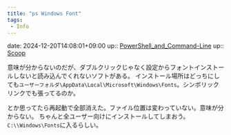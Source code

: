 ```yaml
---
title: "ps Windows Font"
tags:
 - Info
---
```


date: 2024-12-20T14:08:01+09:00
up:: [PowerShell_and_Command-Line](../Bar/App/PowerShell_and_Command-Line.md)
up:: [Scoop](../Bar/App/Scoop.md)

意味が分からないのだが、ダブルクリックじゃなく設定からフォントインストールしないと読み込んでくれないソフトがある。
インストール場所はどっちにしても`ユーザーフォルダ\AppData\Local\Microsoft\Windows\Fonts`。シンボリックリンクでも張ってるのか。

とか思ってたら再起動で全部消えた。ファイル位置は変わっていない。意味が分からない。
ちゃんと全ユーザー向けにインストールしてしまおう。`C:\\Windows\Fonts`に入るらしい。

